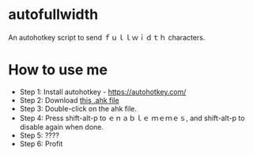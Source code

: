 # autofullwidth
An autohotkey script to send ｆｕｌｌｗｉｄｔｈ characters.

# How to use me
* Step 1: Install autohotkey - https://autohotkey.com/
* Step 2: Download [this .ahk file](https://github.com/astutecat/dankify/raw/master/dankify.ahk)
* Step 3: Double-click on the ahk file.
* Step 4: Press shift-alt-p to ｅｎａｂｌｅ ｍｅｍｅｓ, and shift-alt-p to disable again when done.
* Step 5: ????
* Step 6: Profit

